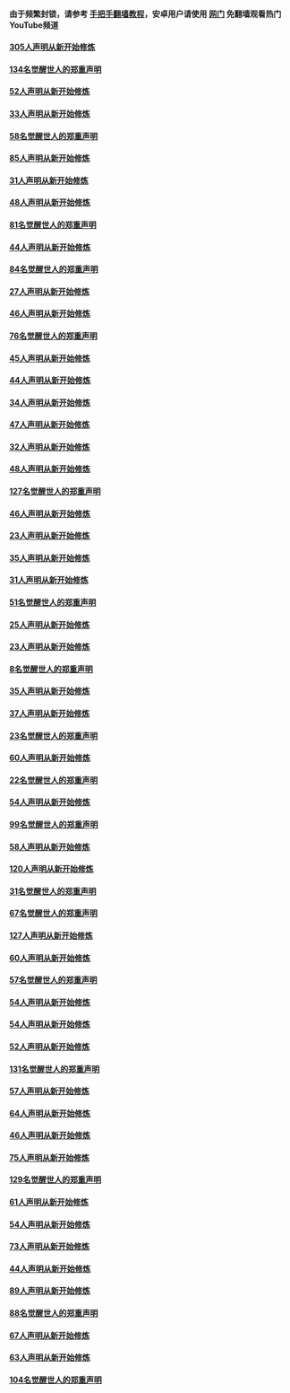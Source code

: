 #### 由于频繁封锁，请参考 [手把手翻墙教程](https://github.com/gfw-breaker/guides/wiki/)，安卓用户请使用 [网门](https://github.com/gfw-breaker/nogfw/blob/master/dl.md?t=03232200) 免翻墙观看热门YouTube频道 

#### [305人声明从新开始修炼](../pages/91/422153.md?t=03232200) 

#### [134名觉醒世人的郑重声明](../pages/91/422152.md?t=03232200) 

#### [52人声明从新开始修炼](../pages/91/421846.md?t=03232200) 

#### [33人声明从新开始修炼](../pages/91/421804.md?t=03232200) 

#### [58名觉醒世人的郑重声明](../pages/91/421845.md?t=03232200) 

#### [85人声明从新开始修炼](../pages/91/421769.md?t=03232200) 

#### [31人声明从新开始修炼](../pages/91/421763.md?t=03232200) 

#### [48人声明从新开始修炼](../pages/91/421605.md?t=03232200) 

#### [81名觉醒世人的郑重声明](../pages/91/421656.md?t=03232200) 

#### [44人声明从新开始修炼](../pages/91/421544.md?t=03232200) 

#### [84名觉醒世人的郑重声明](../pages/91/421543.md?t=03232200) 

#### [27人声明从新开始修炼](../pages/91/421465.md?t=03232200) 

#### [46人声明从新开始修炼](../pages/91/421454.md?t=03232200) 

#### [76名觉醒世人的郑重声明](../pages/91/421453.md?t=03232200) 

#### [45人声明从新开始修炼](../pages/91/421452.md?t=03232200) 

#### [44人声明从新开始修炼](../pages/91/421422.md?t=03232200) 

#### [34人声明从新开始修炼](../pages/91/421322.md?t=03232200) 

#### [47人声明从新开始修炼](../pages/91/421264.md?t=03232200) 

#### [32人声明从新开始修炼](../pages/91/421225.md?t=03232200) 

#### [48人声明从新开始修炼](../pages/91/421202.md?t=03232200) 

#### [127名觉醒世人的郑重声明](../pages/91/421224.md?t=03232200) 

#### [46人声明从新开始修炼](../pages/91/421203.md?t=03232200) 

#### [23人声明从新开始修炼](../pages/91/421138.md?t=03232200) 

#### [35人声明从新开始修炼](../pages/91/421122.md?t=03232200) 

#### [31人声明从新开始修炼](../pages/91/421081.md?t=03232200) 

#### [51名觉醒世人的郑重声明](../pages/91/421080.md?t=03232200) 

#### [25人声明从新开始修炼](../pages/91/421020.md?t=03232200) 

#### [23人声明从新开始修炼](../pages/91/420884.md?t=03232200) 

#### [8名觉醒世人的郑重声明](../pages/91/420883.md?t=03232200) 

#### [35人声明从新开始修炼](../pages/91/420809.md?t=03232200) 

#### [37人声明从新开始修炼](../pages/91/420766.md?t=03232200) 

#### [23名觉醒世人的郑重声明](../pages/91/420765.md?t=03232200) 

#### [60人声明从新开始修炼](../pages/91/420727.md?t=03232200) 

#### [22名觉醒世人的郑重声明](../pages/91/420726.md?t=03232200) 

#### [54人声明从新开始修炼](../pages/91/420529.md?t=03232200) 

#### [99名觉醒世人的郑重声明](../pages/91/420528.md?t=03232200) 

#### [58人声明从新开始修炼](../pages/91/420198.md?t=03232200) 

#### [120人声明从新开始修炼](../pages/91/420141.md?t=03232200) 

#### [31名觉醒世人的郑重声明](../pages/91/420197.md?t=03232200) 

#### [67名觉醒世人的郑重声明](../pages/91/420140.md?t=03232200) 

#### [127人声明从新开始修炼](../pages/91/420082.md?t=03232200) 

#### [60人声明从新开始修炼](../pages/91/420081.md?t=03232200) 

#### [57名觉醒世人的郑重声明](../pages/91/420080.md?t=03232200) 

#### [54人声明从新开始修炼](../pages/91/419533.md?t=03232200) 

#### [54人声明从新开始修炼](../pages/91/419532.md?t=03232200) 

#### [52人声明从新开始修炼](../pages/91/419531.md?t=03232200) 

#### [131名觉醒世人的郑重声明](../pages/91/419530.md?t=03232200) 

#### [57人声明从新开始修炼](../pages/91/419430.md?t=03232200) 

#### [64人声明从新开始修炼](../pages/91/419429.md?t=03232200) 

#### [46人声明从新开始修炼](../pages/91/419428.md?t=03232200) 

#### [75人声明从新开始修炼](../pages/91/419427.md?t=03232200) 

#### [129名觉醒世人的郑重声明](../pages/91/419426.md?t=03232200) 

#### [61人声明从新开始修炼](../pages/91/419198.md?t=03232200) 

#### [54人声明从新开始修炼](../pages/91/419197.md?t=03232200) 

#### [73人声明从新开始修炼](../pages/91/419196.md?t=03232200) 

#### [44人声明从新开始修炼](../pages/91/419075.md?t=03232200) 

#### [89人声明从新开始修炼](../pages/91/419074.md?t=03232200) 

#### [88名觉醒世人的郑重声明](../pages/91/419195.md?t=03232200) 

#### [67人声明从新开始修炼](../pages/91/419073.md?t=03232200) 

#### [63人声明从新开始修炼](../pages/91/419072.md?t=03232200) 

#### [104名觉醒世人的郑重声明](../pages/91/419071.md?t=03232200) 

